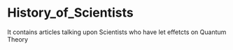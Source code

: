 # History_of_Scientists

It contains articles talking upon Scientists who have let effetcts on Quantum Theory
